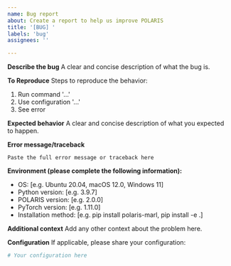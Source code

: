 ```yaml
---
name: Bug report
about: Create a report to help us improve POLARIS
title: '[BUG] '
labels: 'bug'
assignees: ''

---
```


**Describe the bug**
A clear and concise description of what the bug is.

**To Reproduce**
Steps to reproduce the behavior:
1. Run command '...'
2. Use configuration '...'
3. See error

**Expected behavior**
A clear and concise description of what you expected to happen.

**Error message/traceback**
```
Paste the full error message or traceback here
```

**Environment (please complete the following information):**
- OS: [e.g. Ubuntu 20.04, macOS 12.0, Windows 11]
- Python version: [e.g. 3.9.7]
- POLARIS version: [e.g. 2.0.0]
- PyTorch version: [e.g. 1.11.0]
- Installation method: [e.g. pip install polaris-marl, pip install -e .]

**Additional context**
Add any other context about the problem here.

**Configuration**
If applicable, please share your configuration:
```python
# Your configuration here
``` 